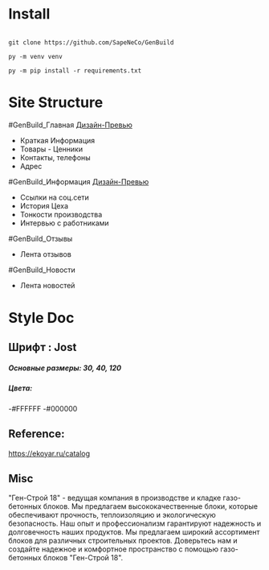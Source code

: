 # Install 

```

git clone https://github.com/SapeNeCo/GenBuild 

py -m venv venv

py -m pip install -r requirements.txt

```


# Site Structure

#GenBuild_Главная
[Дизайн-Превью](https://www.figma.com/file/eo33n2FO9L2iQBp8ddBNZQ/GenBuild18?type=design&node-id=1-4&mode=design&t=q9D2FdaG4rE9aaAx-0)
- Краткая Информация
- Товары - Ценники
- Контакты, телефоны
- Адрес 

#GenBuild_Информация
[Дизайн-Превью](https://www.figma.com/file/eo33n2FO9L2iQBp8ddBNZQ/GenBuild18?type=design&node-id=10-2&mode=design&t=q9D2FdaG4rE9aaAx-0)
- Ссылки на соц.сети
- История Цеха
- Тонкости производства
- Интервью с работниками

#GenBuild_Отзывы
- Лента отзывов

#GenBuild_Новости
- Лента новостей
# Style Doc
## Шрифт : Jost

##### Основные размеры: 30, 40, 120
##### Цвета:
-#FFFFFF
-#000000


## Reference:
https://ekoyar.ru/catalog


## Misc

"Ген-Строй 18" - ведущая компания в производстве и кладке газо-бетонных блоков. 
Мы предлагаем высококачественные блоки, которые обеспечивают прочность, теплоизоляцию и экологическую безопасность. 
Наш опыт и профессионализм гарантируют надежность и долговечность наших продуктов. Мы предлагаем широкий ассортимент блоков для различных строительных проектов. 
Доверьтесь нам и создайте надежное и комфортное пространство с помощью газо-бетонных блоков "Ген-Строй 18".



